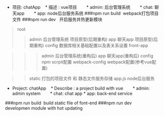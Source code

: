 * 项目: chatApp
    * 描述 : vue项目
        * admin: 后台管理系统
        * chat: 聊天app
        * app: node后台服务系统
###npm run build 
  webpack打包项目文件
###npm run dev 
  开启服务并热更新模块
>root 
>>admin 后台管理系统 项目原型(后期重构)
>>app 聊天app 项目原型(后期重构)
>>config 数据库相关基础配置以及表关系设置
>>front-app

>>>admin 后台管理系统(重构后)
>>>app 聊天app(重构后)
>>>config npm scrpit配置
>>>webpack-config webpack配置(参考vue配置)

>>static 打包的项目文件 和 静态文件服务存储
>>app.js node后台服务

* Project: chatApp
    * Describe : a project build with vue 
        * admin: admin system
        * chat: chat app
        * app: back-end service
        
###npm run build 
  build static file of font-end
###npm run dev 
   developmen module with hot updating
